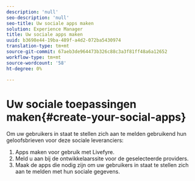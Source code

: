 ```yaml
---
description: 'null'
seo-description: 'null'
seo-title: Uw sociale apps maken
solution: Experience Manager
title: Uw sociale apps maken
uuid: b3698e44-19ba-489f-a4d2-072ba5430974
translation-type: tm+mt
source-git-commit: 67aeb3de964473b326c88c3a3f81ff48a6a12652
workflow-type: tm+mt
source-wordcount: '58'
ht-degree: 0%

---
```



# Uw sociale toepassingen maken{#create-your-social-apps}

Om uw gebruikers in staat te stellen zich aan te melden gebruikend hun geloofsbrieven voor deze sociale leveranciers:

1. Apps maken voor gebruik met Livefyre.
1. Meld u aan bij de ontwikkelaarssite voor de geselecteerde providers.
1. Maak de apps die nodig zijn om uw gebruikers in staat te stellen zich aan te melden met hun sociale gegevens.

